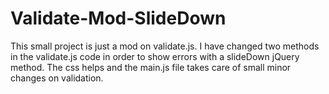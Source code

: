 # Validate-Mod-SlideDown

This small project is just a mod on validate.js.
I have changed two methods in the validate.js code in order to show errors with a slideDown jQuery method.
The css helps and the main.js file takes care of small minor changes on validation.

